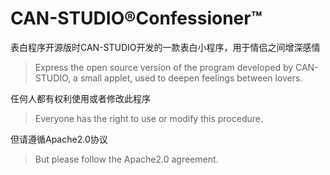 # CAN-STUDIO®Confessioner™
表白程序开源版时CAN-STUDIO开发的一款表白小程序，用于情侣之间增深感情
>Express the open source version of the program developed by CAN-STUDIO, a small applet, used to deepen feelings between lovers.


任何人都有权利使用或者修改此程序
>Everyone has the right to use or modify this procedure.

但请遵循Apache2.0协议
>But please follow the Apache2.0 agreement.
